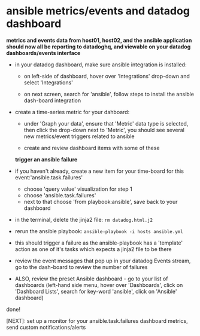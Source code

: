 # ansible metrics/events and datadog dashboard

**metrics and events data from host01, host02, and the ansible application should now all be reporting to datadoghq, and viewable on your datadog dashboards/events interface**


* in your datadog dashboard, make sure ansible integration is installed:
  * on left-side of dashboard, hover over 'Integrations' drop-down and select 'Integrations'

  * on next screen, search for 'ansible', follow steps to install the ansible dash-board integration


* create a time-series metric for your dahboard:

  - under 'Graph your data', ensure that 'Metric' data type is selected, then click the drop-down next to 'Metric', you should see several new metrics/event triggers related to ansible

  - create and review dashboard items with some of these

  **trigger an ansible failure**

* if you haven't already, create a new item for your time-board for this event:'ansible.task.failures'

  - choose 'query value' visualization for step 1
  - choose 'ansible.task.failures'
  - next to that choose 'from playbook:ansible', save back to your dashboard


* in the terminal, delete the jinja2 file: `rm datadog.html.j2`

* rerun the ansible playbook: `ansible-playbook -i hosts ansible.yml`

* this should trigger a failure as the ansible-playbook has a 'template' action as one of it's tasks which expects a jinja2 file to be there

* review the event messages that pop up in your datadog Events stream, go to the dash-board to review the number of failures

* ALSO, review the preset Ansible dashboard - go to your list of dashboards (left-hand side menu, hover over 'Dashboards', click on 'Dashboard Lists', search for key-word 'ansible', click on 'Ansible' dashboard)


done!

[NEXT]: set up a monitor for your ansible.task.failures dashboard metrics, send custom notifications/alerts
